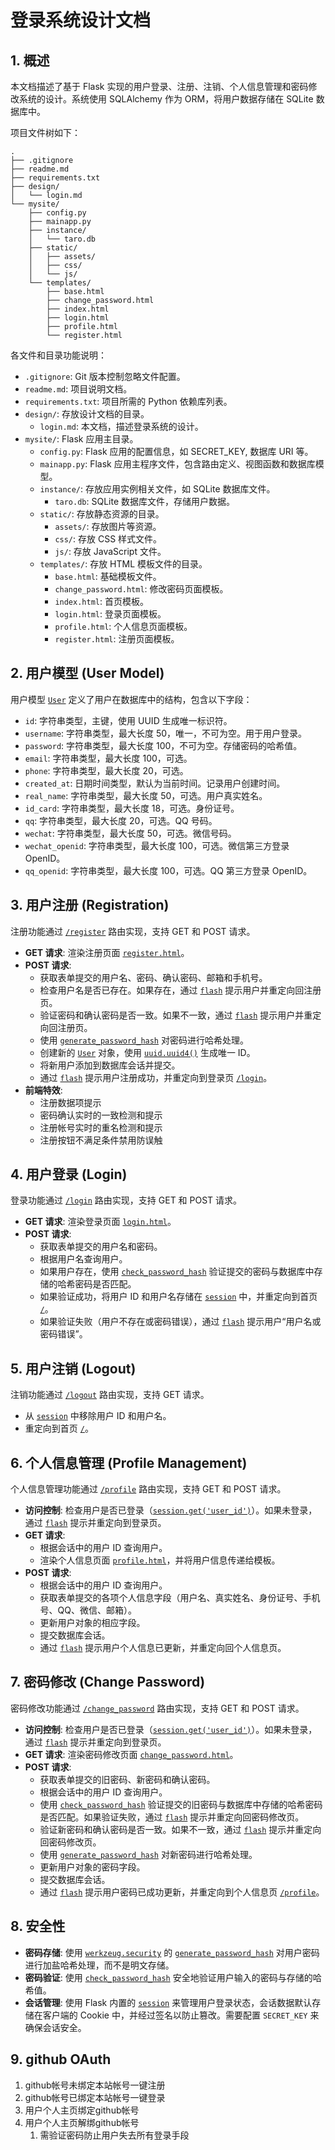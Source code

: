 # 登录系统设计文档

## 1. 概述

本文档描述了基于 Flask 实现的用户登录、注册、注销、个人信息管理和密码修改系统的设计。系统使用 SQLAlchemy 作为 ORM，将用户数据存储在 SQLite 数据库中。

项目文件树如下：

```
.
├── .gitignore
├── readme.md
├── requirements.txt
├── design/
│   └── login.md
└── mysite/
    ├── config.py
    ├── mainapp.py
    ├── instance/
    │   └── taro.db
    ├── static/
    │   ├── assets/
    │   ├── css/
    │   └── js/
    └── templates/
        ├── base.html
        ├── change_password.html
        ├── index.html
        ├── login.html
        ├── profile.html
        └── register.html
```

各文件和目录功能说明：

-   `.gitignore`: Git 版本控制忽略文件配置。
-   `readme.md`: 项目说明文档。
-   `requirements.txt`: 项目所需的 Python 依赖库列表。
-   `design/`: 存放设计文档的目录。
    -   `login.md`: 本文档，描述登录系统的设计。
-   `mysite/`: Flask 应用主目录。
    -   `config.py`: Flask 应用的配置信息，如 SECRET_KEY, 数据库 URI 等。
    -   `mainapp.py`: Flask 应用主程序文件，包含路由定义、视图函数和数据库模型。
    -   `instance/`: 存放应用实例相关文件，如 SQLite 数据库文件。
        -   `taro.db`: SQLite 数据库文件，存储用户数据。
    -   `static/`: 存放静态资源的目录。
        -   `assets/`: 存放图片等资源。
        -   `css/`: 存放 CSS 样式文件。
        -   `js/`: 存放 JavaScript 文件。
    -   `templates/`: 存放 HTML 模板文件的目录。
        -   `base.html`: 基础模板文件。
        -   `change_password.html`: 修改密码页面模板。
        -   `index.html`: 首页模板。
        -   `login.html`: 登录页面模板。
        -   `profile.html`: 个人信息页面模板。
        -   `register.html`: 注册页面模板。

## 2. 用户模型 (User Model)

用户模型 [`User`](mysite/mainapp.py:18) 定义了用户在数据库中的结构，包含以下字段：

-   `id`: 字符串类型，主键，使用 UUID 生成唯一标识符。
-   `username`: 字符串类型，最大长度 50，唯一，不可为空。用于用户登录。
-   `password`: 字符串类型，最大长度 100，不可为空。存储密码的哈希值。
-   `email`: 字符串类型，最大长度 100，可选。
-   `phone`: 字符串类型，最大长度 20，可选。
-   `created_at`: 日期时间类型，默认为当前时间。记录用户创建时间。
-   `real_name`: 字符串类型，最大长度 50，可选。用户真实姓名。
-   `id_card`: 字符串类型，最大长度 18，可选。身份证号。
-   `qq`: 字符串类型，最大长度 20，可选。QQ 号码。
-   `wechat`: 字符串类型，最大长度 50，可选。微信号码。
-   `wechat_openid`: 字符串类型，最大长度 100，可选。微信第三方登录 OpenID。
-   `qq_openid`: 字符串类型，最大长度 100，可选。QQ 第三方登录 OpenID。

## 3. 用户注册 (Registration)

注册功能通过 [`/register`](mysite/mainapp.py:50) 路由实现，支持 GET 和 POST 请求。

-   **GET 请求**: 渲染注册页面 [`register.html`](mysite/templates/register.html)。
-   **POST 请求**:
    -   获取表单提交的用户名、密码、确认密码、邮箱和手机号。
    -   检查用户名是否已存在。如果存在，通过 [`flash`](mysite/mainapp.py:61) 提示用户并重定向回注册页。
    -   验证密码和确认密码是否一致。如果不一致，通过 [`flash`](mysite/mainapp.py:66) 提示用户并重定向回注册页。
    -   使用 [`generate_password_hash`](mysite/mainapp.py:73) 对密码进行哈希处理。
    -   创建新的 [`User`](mysite/mainapp.py:70) 对象，使用 [`uuid.uuid4()`](mysite/mainapp.py:71) 生成唯一 ID。
    -   将新用户添加到数据库会话并提交。
    -   通过 [`flash`](mysite/mainapp.py:81) 提示用户注册成功，并重定向到登录页 [`/login`](mysite/mainapp.py:82)。
-   **前端特效**:
    -   注册数据项提示
    -   密码确认实时的一致检测和提示
    -   注册帐号实时的重名检测和提示
    -   注册按钮不满足条件禁用防误触

## 4. 用户登录 (Login)

登录功能通过 [`/login`](mysite/mainapp.py:87) 路由实现，支持 GET 和 POST 请求。

-   **GET 请求**: 渲染登录页面 [`login.html`](mysite/templates/login.html)。
-   **POST 请求**:
    -   获取表单提交的用户名和密码。
    -   根据用户名查询用户。
    -   如果用户存在，使用 [`check_password_hash`](mysite/mainapp.py:95) 验证提交的密码与数据库中存储的哈希密码是否匹配。
    -   如果验证成功，将用户 ID 和用户名存储在 [`session`](mysite/mainapp.py:96) 中，并重定向到首页 [`/`](mysite/mainapp.py:98)。
    -   如果验证失败（用户不存在或密码错误），通过 [`flash`](mysite/mainapp.py:100) 提示用户“用户名或密码错误”。

## 5. 用户注销 (Logout)

注销功能通过 [`/logout`](mysite/mainapp.py:105) 路由实现，支持 GET 请求。

-   从 [`session`](mysite/mainapp.py:107) 中移除用户 ID 和用户名。
-   重定向到首页 [`/`](mysite/mainapp.py:109)。

## 6. 个人信息管理 (Profile Management)

个人信息管理功能通过 [`/profile`](mysite/mainapp.py:112) 路由实现，支持 GET 和 POST 请求。

-   **访问控制**: 检查用户是否已登录（[`session.get('user_id')`](mysite/mainapp.py:114)）。如果未登录，通过 [`flash`](mysite/mainapp.py:115) 提示并重定向到登录页。
-   **GET 请求**:
    -   根据会话中的用户 ID 查询用户。
    -   渲染个人信息页面 [`profile.html`](mysite/templates/profile.html)，并将用户信息传递给模板。
-   **POST 请求**:
    -   根据会话中的用户 ID 查询用户。
    -   获取表单提交的各项个人信息字段（用户名、真实姓名、身份证号、手机号、QQ、微信、邮箱）。
    -   更新用户对象的相应字段。
    -   提交数据库会话。
    -   通过 [`flash`](mysite/mainapp.py:132) 提示用户个人信息已更新，并重定向回个人信息页。

## 7. 密码修改 (Change Password)

密码修改功能通过 [`/change_password`](mysite/mainapp.py:138) 路由实现，支持 GET 和 POST 请求。

-   **访问控制**: 检查用户是否已登录（[`session.get('user_id')`](mysite/mainapp.py:140)）。如果未登录，通过 [`flash`](mysite/mainapp.py:141) 提示并重定向到登录页。
-   **GET 请求**: 渲染密码修改页面 [`change_password.html`](mysite/templates/change_password.html)。
-   **POST 请求**:
    -   获取表单提交的旧密码、新密码和确认密码。
    -   根据会话中的用户 ID 查询用户。
    -   使用 [`check_password_hash`](mysite/mainapp.py:152) 验证提交的旧密码与数据库中存储的哈希密码是否匹配。如果验证失败，通过 [`flash`](mysite/mainapp.py:153) 提示并重定向回密码修改页。
    -   验证新密码和确认密码是否一致。如果不一致，通过 [`flash`](mysite/mainapp.py:158) 提示并重定向回密码修改页。
    -   使用 [`generate_password_hash`](mysite/mainapp.py:162) 对新密码进行哈希处理。
    -   更新用户对象的密码字段。
    -   提交数据库会话。
    -   通过 [`flash`](mysite/mainapp.py:165) 提示用户密码已成功更新，并重定向到个人信息页 [`/profile`](mysite/mainapp.py:166)。

## 8. 安全性

-   **密码存储**: 使用 [`werkzeug.security`](mysite/mainapp.py:5) 的 [`generate_password_hash`](mysite/mainapp.py:73) 对用户密码进行加盐哈希处理，而不是明文存储。
-   **密码验证**: 使用 [`check_password_hash`](mysite/mainapp.py:95) 安全地验证用户输入的密码与存储的哈希值。
-   **会话管理**: 使用 Flask 内置的 [`session`](mysite/mainapp.py:96) 来管理用户登录状态，会话数据默认存储在客户端的 Cookie 中，并经过签名以防止篡改。需要配置 `SECRET_KEY` 来确保会话安全。   

## 9. github OAuth
1. github帐号未绑定本站帐号一键注册
2. github帐号已绑定本站帐号一键登录
3. 用户个人主页绑定github帐号
4. 用户个人主页解绑github帐号
   1. 需验证密码防止用户失去所有登录手段